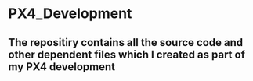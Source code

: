 # PX4_Development

## The repositiry contains all the source code and other dependent files which I created as part of my PX4 development
